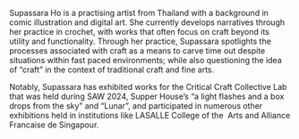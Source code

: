 Supassara Ho is a practising artist from Thailand with a background in comic illustration and digital art. She currently develops narratives through her practice in crochet, with works that often focus on craft beyond its utility and functionality. Through her practice, Supassara spotlights the processes associated with craft as a means to carve time out despite situations within fast paced environments; while also questioning the idea of “craft” in the context of traditional craft and fine arts.

Notably, Supassara has exhibited works for the Critical Craft Collective Lab that was held during SAW 2024, Supper House’s “a light flashes and a box drops from the sky” and “Lunar”, and participated in numerous other exhibitions held in institutions like LASALLE College of the  Arts and Alliance Francaise de Singapour.